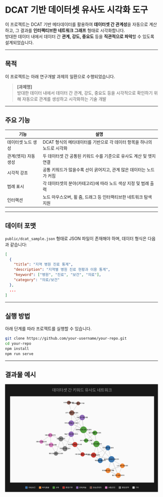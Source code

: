 # DCAT 기반 데이터셋 유사도 시각화 도구

이 프로젝트는 DCAT 기반 메타데이터를 활용하여 **데이터셋 간 관계성**을 자동으로 계산하고, 그 결과를 **인터랙티브한 네트워크 그래프** 형태로 시각화합니다.  
방대한 데이터 내에서 데이터 간 **관계, 강도, 중요도** 등을 **직관적으로 파악**할 수 있도록 설계되었습니다.

---

## 목적

이 프로젝트는 아래 연구개발 과제의 일환으로 수행되었습니다.

> **[과제명]**  
> 방대한 데이터 내에서 데이터 간 관계, 강도, 중요도 등을 시각적으로 확인하기 위해 자동으로 관계를 생성하고 시각화하는 기술 개발

---

## 주요 기능

| 기능 | 설명 |
|------|------|
| 데이터셋 노드 생성 | DCAT 형식의 메타데이터를 기반으로 각 데이터 항목을 하나의 노드로 시각화 |
| 관계(엣지) 자동 생성 | 두 데이터셋 간 공통된 키워드 수를 기준으로 유사도 계산 및 엣지 연결 |
| 시각적 강조 | 공통 키워드가 많을수록 선이 굵어지고, 관계 많은 데이터는 노드가 커짐 |
| 범례 표시 | 각 데이터셋의 분야(카테고리)에 따라 노드 색상 지정 및 범례 출력 |
| 인터랙션 | 노드 마우스오버, 휠 줌, 드래그 등 인터랙티브한 네트워크 탐색 지원 |

---

## 데이터 포맷

`public/dcat_sample.json` 형태로 JSON 파일이 존재해야 하며, 데이터 형식은 다음과 같습니다:

```json
[
  {
    "title": "지역 병원 진료 통계",
    "description": "지역별 병원 진료 현황과 이용 통계",
    "keyword": ["병원", "진료", "보건", "의료"],
    "category": "의료/보건"
  },
  ...
]
```
---
## 실행 방법

아래 단계를 따라 프로젝트를 실행할 수 있습니다.

```bash
git clone https://github.com/your-username/your-repo.git
cd your-repo
npm install
npm run serve
```

---
## 결과물 예시
![image](./public/results_sample.png)
